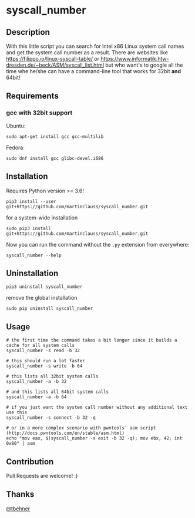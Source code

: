 # syscall_number

## Description

With this little script you can search for Intel x86 Linux system call names and get the system call number as a result. There are websites like https://filippo.io/linux-syscall-table/ or https://www.informatik.htw-dresden.de/~beck/ASM/syscall_list.html but who want's to google all the time whe he/she can have a command-line tool that works for 32bit **and** 64bit!

## Requirements

### gcc with 32bit support

Ubuntu:
```
sudo apt-get install gcc gcc-multilib
```

Fedora:
```
sudo dnf install gcc glibc-devel.i686
```

## Installation

Requires Python version >= 3.6!

```
pip3 install --user git+https://github.com/martinclauss/syscall_number.git
```

for a system-wide installation
```
sudo pip3 install git+https://github.com/martinclauss/syscall_number.git
```

Now you can run the command without the `.py` extension from everywhere:
```
syscall_number --help
```

## Uninstallation

```
pip3 uninstall syscall_number
```

remove the global installation

```
sudo pip uninstall syscall_number
```

## Usage

```
# the first time the command takes a bit longer since it builds a cache for all system calls
syscall_number -s read -b 32

# this should run a lot faster
syscall_number -s write -b 64

# this lists all 32bit system calls
syscall_number -a -b 32

# and this lists all 64bit system calls
syscall_number -a -b 64

# if you just want the system call number without any additional text use this
syscall_number -s connect -b 32 -q

# or in a more complex scenario with pwntools' asm script (http://docs.pwntools.com/en/stable/asm.html)
echo "mov eax, $(syscall_number -s exit -b 32 -q); mov ebx, 42; int 0x80" | asm
```

## Contribution

Pull Requests are welcome! :)

## Thanks

[@tbehner](https://github.com/tbehner)